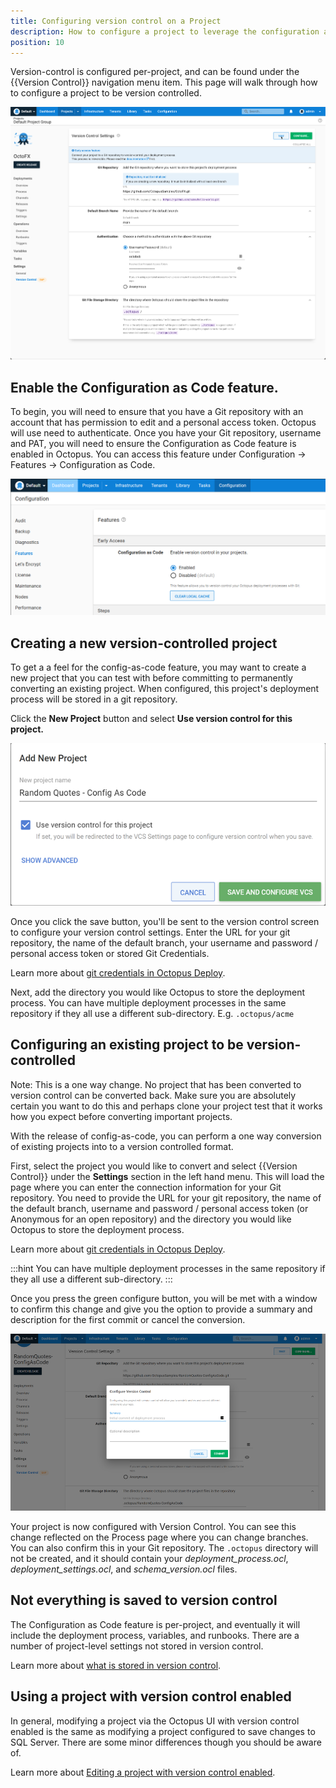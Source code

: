 ```yaml
---
title: Configuring version control on a Project
description: How to configure a project to leverage the configuration as code feature. 
position: 10 
---
```


Version-control is configured per-project, and can be found under the {{Version Control}} navigation menu item.  This page will walk through how to configure a project to be version controlled.

![Version-control configuration UI](version-control-configuration.png "width=500")

## Enable the Configuration as Code feature.

To begin, you will need to ensure that you have a Git repository with an account that has permission to edit and a personal access token. Octopus will use need to authenticate. Once you have your Git repository, username and PAT, you will need to ensure the Configuration as Code feature is enabled in Octopus. You can access this feature under Configuration -> Features -> Configuration as Code.

![enable version control](enable-version-control.png)

## Creating a new version-controlled project

To get a a feel for the config-as-code feature, you may want to create a new project that you can test with before committing to permanently converting an existing project. When configured, this project's deployment process will be stored in a git repository.

Click the **New Project** button and select **Use version control for this project.**

![adding a project using vcs](add-project-vcs.png)

Once you click the save button, you'll be sent to the version control screen to configure your version control settings.  Enter the URL for your git repository, the name of the default branch, your username and password / personal access token or stored Git Credentials. 

Learn more about [git credentials in Octopus Deploy](/docs/projects/version-control/config-as-code-reference.md).

Next, add the directory you would like Octopus to store the deployment process. You can have multiple deployment processes in the same repository if they all use a different sub-directory. E.g. `.octopus/acme`

## Configuring an existing project to be version-controlled

Note: This is a one way change. No project that has been converted to version control can be converted back. Make sure you are absolutely certain you want to do this and perhaps clone your project test that it works how you expect before converting important projects.

With the release of config-as-code, you can perform a one way conversion of existing projects into to a version controlled format. 

First, select the project you would like to convert and select {{Version Control}} under the **Settings** section in the left hand menu. This will load the page where you can enter the connection information for your Git repository. You need to provide the URL for your git repository, the name of the default branch, username and password / personal access token (or Anonymous for an open repository) and the directory you would like Octopus to store the deployment process.

Learn more about [git credentials in Octopus Deploy](/docs/projects/version-control/config-as-code-reference.md).

:::hint
You can have multiple deployment processes in the same repository if they all use a different sub-directory.
:::

Once you press the green configure button, you will be met with a window to confirm this change and give you the option to provide a summary and description for the first commit or cancel the conversion.

![configuring version control](configure-version-control.png)

Your project is now configured with Version Control. You can see this change reflected on the Process page where you can change branches. You can also confirm this in your Git repository. The `.octopus` directory will not be created, and it should contain your _deployment_process.ocl_, _deployment_settings.ocl_, and _schema_version.ocl_ files. 

## Not everything is saved to version control

The Configuration as Code feature is per-project, and eventually it will include the deployment process, variables, and runbooks.  There are a number of project-level settings not stored in version control.

Learn more about [what is stored in version control](/docs/projects/version-control/config-as-code-reference.md).

## Using a project with version control enabled

In general, modifying a project via the Octopus UI with version control enabled is the same as modifying a project configured to save changes to SQL Server.  There are some minor differences though you should be aware of.

Learn more about [Editing a project with version control enabled](/docs/projects/version-control/editing-a-project-with-version-control-enabled.md).

